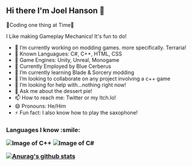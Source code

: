 ## Hi there I'm Joel Hanson 👋

🐲Coding one thing at Time🦄

I Like making Gameplay Mechanics! It's fun to do!

- 🔭 I’m currently working on modding games. more specifically. Terraria!
- 🐼 Known Languagues: C#, C++, HTML, CSS
- 🍂 Game Engines: Unity, Unreal, Monogame
- 🍎 Currently Employed by Blue Cerberus
- 🌱 I’m currently learning  Blade & Sorcery modding
- 👯 I’m looking to collaborate on any project involving a c++ game
- 🤔 I’m looking for help with...nothing right now!
- 💬 Ask me about the dessert pie!
- 📫 How to reach me: Twitter or my Itch.Io!
- 😄 Pronouns: He/Him
- ⚡ Fun fact: I also know how to play the saxophone!



<h3>Languages I know :smile:


![Image of C++](https://i.imgur.com/qqXarjr.png) ![Image of C#](https://i.imgur.com/etGxLZ3.png)

[![Anurag's github stats](https://github-readme-stats.vercel.app/api?username=squizyton)](https://github.com/anuraghazra/github-readme-stats)
